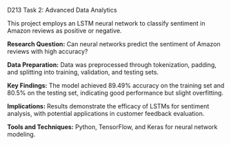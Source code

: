 D213 Task 2: Advanced Data Analytics

This project employs an LSTM neural network to classify sentiment in Amazon reviews as positive or negative.

**Research Question:** Can neural networks predict the sentiment of Amazon reviews with high accuracy?

**Data Preparation:** Data was preprocessed through tokenization, padding, and splitting into training, validation, and testing sets.

**Key Findings:** The model achieved 89.49% accuracy on the training set and 80.5% on the testing set, indicating good performance but slight overfitting.

**Implications:** Results demonstrate the efficacy of LSTMs for sentiment analysis, with potential applications in customer feedback evaluation.

**Tools and Techniques:** Python, TensorFlow, and Keras for neural network modeling​.
